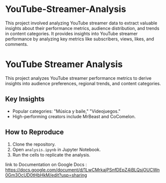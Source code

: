 # YouTube-Streamer-Analysis
This project involved analyzing YouTube streamer data to extract valuable insights about their performance metrics, audience distribution, and trends in content categories. It provides insights into YouTube streamer performance by analyzing key metrics like subscribers, views, likes, and comments. 
# YouTube Streamer Analysis
This project analyzes YouTube streamer performance metrics to derive insights into audience preferences, regional trends, and content categories.

## Key Insights
- Popular categories: "Música y baile," "Videojuegos."
- High-performing creators include MrBeast and CoComelon.

## How to Reproduce
1. Clone the repository.
2. Open `analysis.ipynb` in Jupyter Notebook.
3. Run the cells to replicate the analysis.
   
link to Documentation on Google Docs : https://docs.google.com/document/d/1LwCMrkajPSnfDEpZ4iBLQsjOUCWn0Gm3OcUD0tHbHkM/edit?usp=sharing
